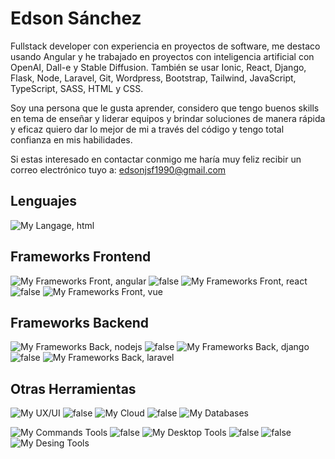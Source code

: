 # Edson Sánchez

Fullstack developer con experiencia en proyectos de software, me destaco usando Angular y he trabajado en proyectos con inteligencia artificial con OpenAI, Dall-e y Stable Diffusion. También se usar Ionic, React, Django, Flask, Node, Laravel, Git, Wordpress, Bootstrap, Tailwind, JavaScript, TypeScript, SASS, HTML y CSS. 

Soy una persona que le gusta aprender, considero que tengo buenos skills en tema de enseñar y liderar equipos y brindar soluciones de manera rápida y eficaz quiero dar lo mejor de mi a través del código y tengo total confianza en mis habilidades.

Si estas interesado en contactar conmigo me haría muy feliz recibir un correo electrónico tuyo a:
edsonjsf1990@gmail.com

## Lenguajes

![My Langage, html](https://skillicons.dev/icons?i=js,ts,py,php,sass,html,css)

<!-- ## GitHub Stats & Most Used Languages -->
<!-- https://tiny.one/readme-stats -->
<!-- Please add an env variable called PAT_1 with your github token in vercel -->
<!-- ![GitHub stats](https://github-readme-stats.vercel.app/api/?username=EdsonJSF&show_icons=true&theme=react&bg_color=1F222E&title_color=F85D7F&icon_color=F8D866) -->

## Frameworks Frontend

![My Frameworks Front, angular](https://skillicons.dev/icons?i=angular,reactivex)
![false](https://skillicons.dev/icons?i=false)
![My Frameworks Front, react](https://skillicons.dev/icons?i=react,next,redux)
![false](https://skillicons.dev/icons?i=false)
![My Frameworks Front, vue](https://skillicons.dev/icons?i=vue,nuxtjs)

## Frameworks Backend

![My Frameworks Back, nodejs](https://skillicons.dev/icons?i=nodejs,express)
![false](https://skillicons.dev/icons?i=false)
![My Frameworks Back, django](https://skillicons.dev/icons?i=django,flask)
![false](https://skillicons.dev/icons?i=false)
![My Frameworks Back, laravel](https://skillicons.dev/icons?i=laravel)

## Otras Herramientas

![My UX/UI](https://skillicons.dev/icons?i=bootstrap,tailwind,materialui)
![false](https://skillicons.dev/icons?i=false)
![My Cloud](https://skillicons.dev/icons?i=firebase,netlify,heroku)
![false](https://skillicons.dev/icons?i=false)
![My Databases](https://skillicons.dev/icons?i=mysql,mongodb)

![My Commands Tools](https://skillicons.dev/icons?i=docker,powershell,bash)
![false](https://skillicons.dev/icons?i=false)
![My Desktop Tools](https://skillicons.dev/icons?i=vscode,postman)
![false](https://skillicons.dev/icons?i=false)
![false](https://skillicons.dev/icons?i=false)
![My Desing Tools](https://skillicons.dev/icons?i=figma,wordpress)

<!-- ## Gráfica de contribuciones -->

<!-- ![EdsonJSF's Contribution Graph](https://github-readme-activity-graph.cyclic.app/graph/?username=EdsonJSF&bg_color=1F222E&title_color=F85D7F&color=F8D866&line=5bcdec&point=fff&hide_border=true) -->
